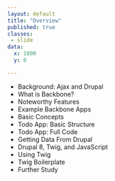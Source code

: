 ```yaml
---
layout: default
title: "Overview"
published: true
classes:
 - slide
data:
  x: 1000
  y: 0

---
```

* Background: Ajax and Drupal
* What is Backbone?
* Noteworthy Features
* Example Backbone Apps
* Basic Concepts
* Todo App: Basic Structure
* Todo App: Full Code
* Getting Data From Drupal
* Drupal 8, Twig, and JavaScript
* Using Twig
* Twig Boilerplate
* Further Study

